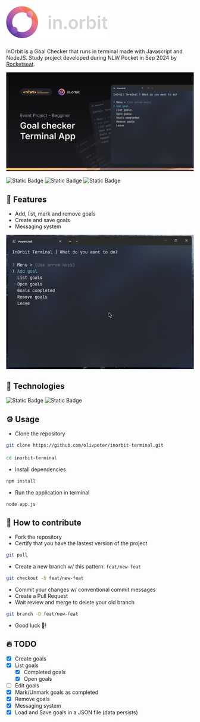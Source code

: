 # ![Logo](/assets/inorbit-logo.svg)

InOrbit is a Goal Checker that runs in terminal made with Javascript and NodeJS. Study project developed during NLW Pocket in Sep 2024 by [Rocketseat](https://www.rocketseat.com.br/).

![projectCover](/assets/inorbit-cover.jpg)

![Static Badge](https://img.shields.io/badge/PRs-Welcome-green?style=for-the-badge)
![Static Badge](https://img.shields.io/badge/State-Done-green?style=for-the-badge)
![Static Badge](https://img.shields.io/badge/License-MIT-dark_green?style=for-the-badge&link=.%2FLICENSE)

## 🧰 Features

-   Add, list, mark and remove goals
-   Create and save goals
-   Messaging system

![appShowOff](/assets/app-showoff.gif)

## 🔨 Technologies

![Static Badge](https://img.shields.io/badge/Javascript-grey?style=for-the-badge&logo=javascript)
![Static Badge](https://img.shields.io/badge/NodeJS-grey?style=for-the-badge&logo=node.js)

## ⚙️ Usage

-   Clone the repository

```bash
git clone https://github.com/olivpeter/inorbit-terminal.git

cd inorbit-terminal
```

-   Install dependencies

```bash
npm install
```

-   Run the application in terminal

```bash
node app.js
```

## 🫡 How to contribute

-   Fork the repository
-   Certify that you have the lastest version of the project

```bash
git pull
```

-   Create a new branch w/ this pattern: `feat/new-feat`

```bash
git checkout -b feat/new-feat
```

-   Commit your changes w/ conventional commit messages
-   Create a Pull Request
-   Wait review and merge to delete your old branch

```bash
git branch -D feat/new-feat
```

-   Good luck 🥳!

## 🔥 TODO

-   [x] Create goals
-   [x] List goals
    -   [x] Completed goals
    -   [x] Open goals
-   [ ] Edit goals
-   [x] Mark/Unmark goals as completed
-   [x] Remove goals
-   [x] Messaging system
-   [x] Load and Save goals in a JSON file (data persists)
